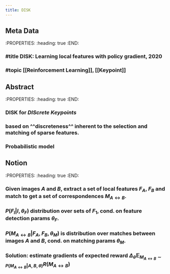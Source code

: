 ```yaml
---
title: DISK
---
```


## Meta Data
:PROPERTIES:
:heading: true
:END:
### #title DISK: Learning local features with policy gradient, 2020
### #topic [[Reinforcement Learning]], [[Keypoint]]
## Abstract
:PROPERTIES:
:heading: true
:END:
### DISK for _DIScrete Keypoints_
### based on ^^discreteness^^ inherent to the selection and matching of sparse features.
### Probabilistic model
## Notion
:PROPERTIES:
:heading: true
:END:
### Given images $A$ and $B$, extract a set of local features $F_A$, $F_B$ and match to get a set of correspondences $M_{A\leftrightarrow B}$.
### $P(F_I|I,\theta_F)$ distribution over sets of $F_1$, cond. on feature detection params $\theta_F$.
### $P(M_{A\leftrightarrow B}|F_A,F_B,\theta_M)$ is distribution over matches between images $A$ and $B$, cond. on matching params $\theta_M$.
### Solution: estimate gradients of expected reward $\Delta_{\theta} \mathbb{E}_{M_{A\leftrightarrow B}\sim P(M_{A\leftrightarrow B}|A,B,\theta)}R(M_{A\leftrightarrow B})$

